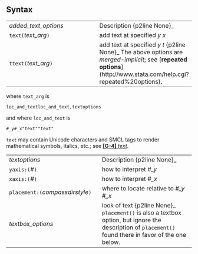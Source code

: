## Syntax

<table class="standard">
<colgroup>
<col style="width: 50%" />
<col style="width: 50%" />
</colgroup>
<tbody>
<tr class="odd">
<td><var class="command">added_text_options</var></td>
<td>Description <span>{p2line None}_</td>
</tr>
<tr class="even">
<td><code class="command">text(</code><var class="command">text_arg</var><code class="command">)</code></td>
<td>add text at specified <var class="command">y</var> <var class="command">x</var></td>
</tr>
<tr class="odd">
<td><code class="command">ttext(</code><var class="command">text_arg</var><code class="command">)</code></td>
<td>add text at specified <var class="command">y</var> <var class="command">t</var> <span>{p2line None}_
The above options are <var class="command">merged-implicit</var>; see [<strong>repeated options</strong>](http://www.stata.com/help.cgi?repeated%20options).</td>
</tr>
</tbody>
</table>

where `text_arg` is

`loc_and_textloc_and_text,textoptions`

and where `loc_and_text` is

`#_y#_x"text""text"`

`text` may contain Unicode characters and SMCL tags to render
mathematical symbols, italics, etc.; see
[<strong>[G-4]</strong> <em>text</em>](http://www.stata.com/help.cgi?graph_text).

<table class="standard">
<colgroup>
<col style="width: 50%" />
<col style="width: 50%" />
</colgroup>
<tbody>
<tr class="odd">
<td><var class="command">textoptions</var></td>
<td>Description <span>{p2line None}_</td>
</tr>
<tr class="even">
<td><code class="command">yaxis:(</code><var class="command">#</var><code class="command">)</code></td>
<td>how to interpret <var class="command">#_y</var></td>
</tr>
<tr class="odd">
<td><code class="command">xaxis:(</code><var class="command">#</var><code class="command">)</code></td>
<td>how to interpret <var class="command">#_x</var></td>
</tr>
<tr class="even">
<td><code class="command">placement:(</code><var class="command">compassdirstyle</var><code class="command">)</code></td>
<td>where to locate relative to <var class="command">#_y</var> <var class="command">#_x</var></td>
</tr>
<tr class="odd">
<td><var class="command">textbox_options</var></td>
<td>look of text <span>{p2line None}_
<code class="command">placement()</code> is also a textbox option, but ignore the description of <code class="command">placement()</code> found there in favor of the one below.</td>
</tr>
</tbody>
</table>
